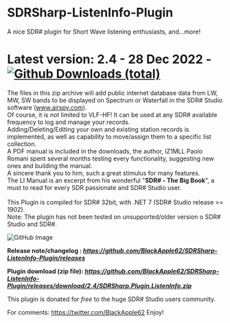 # SDRSharp-ListenInfo-Plugin
A nice SDR# plugin for Short Wave listening enthusiasts, and...more!
# Latest version: 2.4 - 28 Dec 2022 - [![Github Downloads (total)](https://img.shields.io/github/downloads/BlackApple62/SDRSharp-ListenInfo-Plugin/2.4/total.svg)]()

The files in this zip archive will add public internet database data from LW, MW, SW bands to be displayed on Spectrum or Waterfall in the SDR# Studio software (www.airspy.com).
<br>Of course, it is not limited to VLF-HF! It can be used at any SDR# available frequency to log and manage your records.
<br>Adding/Deleting/Editing your own and existing station records is implemented, as well as capability to move/assign them to a specific list collection.
<br>A PDF manual is included in the downloads, the author, IZ1MLL Paolo Romani spent several months testing every functionality, suggesting new ones and building the manual.
<br>A sincere thank you to him, such a great stimulus for many features.
<br>The LI Manual is an excerpt from his wonderful "**SDR# - The Big Book**", a must to read for every SDR passionate and SDR# Studio user.
<br>
<br>
This Plugin is compiled for SDR# 32bit, with .NET 7 (SDR# Studio release >= 1902).
<br>Note: The plugin has not been tested on unsupported/older version o SDR# Studio and SDR#.

![GitHub Image](https://user-images.githubusercontent.com/47506878/209799459-fd241fea-02be-4bf2-abcf-3a68b2a61636.png)

  

**Release note/changelog : _https://github.com/BlackApple62/SDRSharp-ListenInfo-Plugin/releases_**

**Plugin download (zip file): _https://github.com/BlackApple62/SDRSharp-ListenInfo-Plugin/releases/download/2.4/SDRSharp.Plugin.ListenInfo.zip_**

This plugin is donated for *free* to the huge SDR# Studio users community.<br>

For comments: https://twitter.com/BlackApple62
Enjoy!
